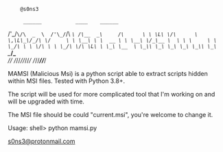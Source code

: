 
        @s0ns3

         ______           ____    ______     
 /'\_/`\/\  _  \  /'\_/`\/\  _`\ /\__  _\    
/\      \ \ \L\ \/\      \ \,\L\_\/_/\ \/    
\ \ \__\ \ \  __ \ \ \__\ \/_\__ \  \ \ \    
 \ \ \_/\ \ \ \/\ \ \ \_/\ \/\ \L\ \ \_\ \__ 
  \ \_\\ \_\ \_\ \_\ \_\\ \_\ `\____\/\_____\
   \/_/ \/_/\/_/\/_/\/_/ \/_/\/_____/\/_____/
 
 MAMSI (Malicious Msi) is a python script able to extract scripts hidden within MSI files.
 Tested with Python 3.8+.
 
 The script will be used for more complicated tool that I'm working on and will be upgraded with time.
 
 The MSI file should be could "current.msi", you're welcome to change it.
 
 Usage:
       shell> python mamsi.py
       

s0ns3@protonmail.com
